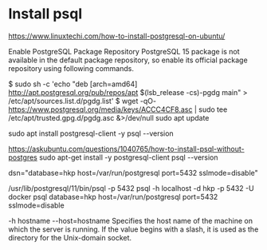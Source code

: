 # Install psql

<https://www.linuxtechi.com/how-to-install-postgresql-on-ubuntu/>

Enable PostgreSQL Package Repository
PostgreSQL 15 package is not available in the default package repository, so enable its official package repository using following commands.

$ sudo sh -c 'echo "deb [arch=amd64] http://apt.postgresql.org/pub/repos/apt $(lsb_release -cs)-pgdg main" > /etc/apt/sources.list.d/pgdg.list'
$ wget -qO- <https://www.postgresql.org/media/keys/ACCC4CF8.asc> | sudo tee /etc/apt/trusted.gpg.d/pgdg.asc &>/dev/null
sudo apt update

sudo apt install postgresql-client -y
psql --version

<https://askubuntu.com/questions/1040765/how-to-install-psql-without-postgres>
sudo apt-get install -y postgresql-client
psql --version

dsn="database=hkp host=/var/run/postgresql port=5432 sslmode=disable"

/usr/lib/postgresql/11/bin/psql -p 5432
psql -h localhost -d hkp -p 5432 -U docker
psql database=hkp host=/var/run/postgresql port=5432 sslmode=disable

-h hostname
--host=hostname
Specifies the host name of the machine on which the server is running. If the value begins with a slash, it is used as the directory for the Unix-domain socket.
